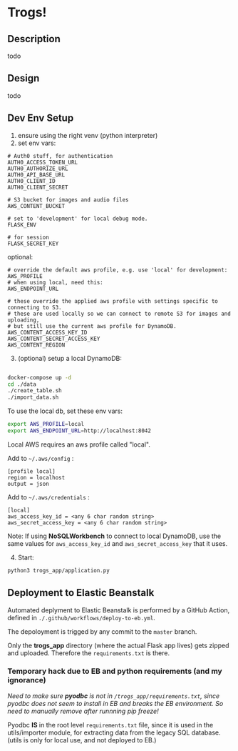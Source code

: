 # Trogs!

## Description
todo

## Design
todo

## Dev Env Setup

1. ensure using the right venv (python interpreter)
2. set env vars:

```
# Auth0 stuff, for authentication
AUTH0_ACCESS_TOKEN_URL
AUTH0_AUTHORIZE_URL
AUTH0_API_BASE_URL
AUTH0_CLIENT_ID
AUTH0_CLIENT_SECRET

# S3 bucket for images and audio files
AWS_CONTENT_BUCKET

# set to 'development' for local debug mode.
FLASK_ENV

# for session
FLASK_SECRET_KEY
```

optional:
```
# override the default aws profile, e.g. use 'local' for development:
AWS_PROFILE
# when using local, need this:
AWS_ENDPOINT_URL

# these override the applied aws profile with settings specific to connecting to S3.
# these are used locally so we can connect to remote S3 for images and uploading,
# but still use the current aws profile for DynamoDB.
AWS_CONTENT_ACCESS_KEY_ID
AWS_CONTENT_SECRET_ACCESS_KEY
AWS_CONTENT_REGION
```

3. (optional) setup a local DynamoDB:

```sh

docker-compose up -d
cd ./data
./create_table.sh
./import_data.sh
```
To use the local db, set these env vars:
```sh
export AWS_PROFILE=local
export AWS_ENDPOINT_URL=http://localhost:8042
```

Local AWS requires an aws profile called "local".

Add to `~/.aws/config` :
```
[profile local]
region = localhost
output = json
```

Add to `~/.aws/credentials` :
```
[local]
aws_access_key_id = <any 6 char random string>
aws_secret_access_key = <any 6 char random string>
```
Note: If using **NoSQLWorkbench** to connect to local DynamoDB, use the same values for `aws_access_key_id` and `aws_secret_access_key` that it uses.

4. Start:
```sh
python3 trogs_app/application.py
```

## Deployment to Elastic Beanstalk

Automated deplyment to Elastic Beanstalk is performed by a GitHub Action, defined in 
`./.github/workflows/deploy-to-eb.yml`.  

The depoloyment is trigged by any commit to the `master` branch.

Only the **trogs_app** directory (where the actual Flask app lives) gets zipped and uploaded.  Therefore the `requirements.txt` is there.  


### Temporary hack due to EB and python requirements (and my ignorance) ### 

*Need to make sure **pyodbc** is not in `/trogs_app/requirements.txt`, since pyodbc does not seem to install in EB and breaks the EB environment.  So need to manually remove after runnning pip freeze!*  

Pyodbc **IS** in the root level `requirements.txt` file, since it is used in the utils/importer module, for extracting data from the legacy SQL database.  (utils is only for local use, and not deployed to EB.)
